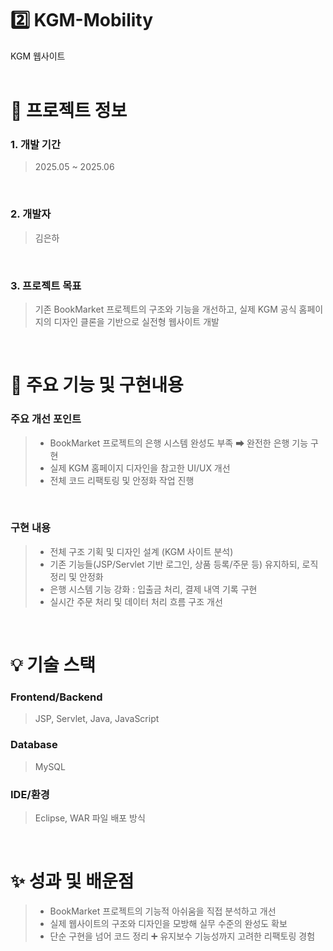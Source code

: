 # 2️⃣ KGM-Mobility
KGM 웹사이트</br>
</br>

# 📑 프로젝트 정보

### 1. 개발 기간

> 2025.05 ~ 2025.06
</br>

### 2. 개발자

> 김은하
</br>

### 3. 프로젝트 목표

> 기존 BookMarket 프로젝트의 구조와 기능을 개선하고, 실제 KGM 공식 홈페이지의 디자인 클론을 기반으로 실전형 웹사이트 개발
</br>


# 📌 주요 기능 및 구현내용

### 주요 개선 포인트
> - BookMarket 프로젝트의 은행 시스템 완성도 부족 ➡ 완전한 은행 기능 구현
> - 실제 KGM 홈페이지 디자인을 참고한 UI/UX 개선
> - 전체 코드 리팩토링 및 안정화 작업 진행
</br>

### 구현 내용
> - 전체 구조 기획 및 디자인 설계 (KGM 사이트 분석)
> - 기존 기능들(JSP/Servlet 기반 로그인, 상품 등록/주문 등) 유지하되, 로직 정리 및 안정화
> - 은행 시스템 기능 강화 : 입출금 처리, 결제 내역 기록 구현
> - 실시간 주문 처리 및 데이터 처리 흐름 구조 개선
</br>

# 💡 기술 스택

### Frontend/Backend
> JSP, Servlet, Java, JavaScript

### Database
> MySQL

### IDE/환경 
> Eclipse, WAR 파일 배포 방식
</br>

# ✨ 성과 및 배운점
> - BookMarket 프로젝트의 기능적 아쉬움을 직접 분석하고 개선
> - 실제 웹사이트의 구조와 디자인을 모방해 실무 수준의 완성도 확보
> - 단순 구현을 넘어 코드 정리 ➕ 유지보수 기능성까지 고려한 리팩토링 경험

